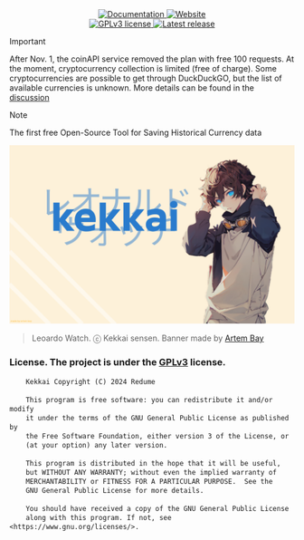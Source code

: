<div align='center'>
    <a href="https://kekkai-docs.redume.su/">
        <img alt="Documentation" src="https://img.shields.io/badge/Documentation-blue">
    </a>
    <a href="https://kekkai.redume.su/">
        <img alt="Website" src="https://img.shields.io/badge/Website-blue">
    </a>
    <br>
    <a href="https://github.com/redume/kekkai/blob/main/LICENSE">
        <img alt="GPLv3 license" src="https://img.shields.io/github/license/redume/kekkai?color=blue">
    </a>
    <a href="https://github.com/redume/kekkai/releases/latest">
        <img alt="Latest release" src="https://img.shields.io/github/v/release/redume/kekkai?display_name=release">
    </a>
</div>

> [!IMPORTANT]
>  After Nov. 1, the coinAPI service removed the plan with free 100 requests. At the moment, cryptocurrency collection is limited (free of charge). Some cryptocurrencies are possible to get through DuckDuckGO, but the list of available currencies is unknown. More details can be found in the [discussion](https://github.com/Redume/Kekkai/discussions/1)

> [!NOTE]
> The first free Open-Source Tool for Saving Historical Currency data


<p align="center">
    <img src="assets/banner.png" alt="kekkai banner">
</p>

> Leoardo  Watch. ⓒ Kekkai sensen. Banner made by [Artem Bay](https://github.com/ArtemBay/)

### License. The project is under the [GPLv3](https://www.gnu.org/licenses/gpl-3.0.html) license.

```
    Kekkai Copyright (C) 2024 Redume

    This program is free software: you can redistribute it and/or modify
    it under the terms of the GNU General Public License as published by
    the Free Software Foundation, either version 3 of the License, or
    (at your option) any later version.

    This program is distributed in the hope that it will be useful,
    but WITHOUT ANY WARRANTY; without even the implied warranty of
    MERCHANTABILITY or FITNESS FOR A PARTICULAR PURPOSE.  See the
    GNU General Public License for more details.

    You should have received a copy of the GNU General Public License
    along with this program. If not, see <https://www.gnu.org/licenses/>.
```